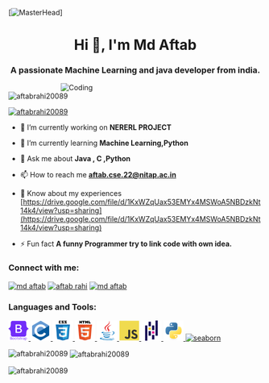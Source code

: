 [![MasterHead](https://tse3.mm.bing.net/th?id=OIP.ZG06ZTg5dJOPeNZS74-YCwHaEK&pid=Api&P=0&h=180)]
<h1 align="center">Hi 👋, I'm Md Aftab</h1>
<h3 align="center">A passionate Machine Learning and java developer from india.</h3>
<img align="right" alt="Coding" width="400" src="https://cdn.dribbble.com/users/1162077/screenshots/3848914/programmer.gif">
<p align="left"> <img src="https://komarev.com/ghpvc/?username=aftabrahi20089&label=Profile%20views&color=0e75b6&style=flat" alt="aftabrahi20089" /> </p>

<p align="left"> <a href="https://github.com/ryo-ma/github-profile-trophy"><img src="https://github-profile-trophy.vercel.app/?username=aftabrahi20089" alt="aftabrahi20089" /></a> </p>

- 🔭 I’m currently working on **NERERL PROJECT**

- 🌱 I’m currently learning **Machine Learning,Python**

- 💬 Ask me about **Java , C ,Python**

- 📫 How to reach me **aftab.cse.22@nitap.ac.in**

- 📄 Know about my experiences [https://drive.google.com/file/d/1KxWZqUax53EMYx4MSWoA5NBDzkNt14k4/view?usp=sharing](https://drive.google.com/file/d/1KxWZqUax53EMYx4MSWoA5NBDzkNt14k4/view?usp=sharing)

- ⚡ Fun fact **A funny Programmer try to link code with own idea.**

<h3 align="left">Connect with me:</h3>
<p align="left">
<a href="https://linkedin.com/in/md aftab" target="blank"><img align="center" src="https://raw.githubusercontent.com/rahuldkjain/github-profile-readme-generator/master/src/images/icons/Social/linked-in-alt.svg" alt="md aftab" height="30" width="40" /></a>
<a href="https://fb.com/aftab rahi" target="blank"><img align="center" src="https://raw.githubusercontent.com/rahuldkjain/github-profile-readme-generator/master/src/images/icons/Social/facebook.svg" alt="aftab rahi" height="30" width="40" /></a>
<a href="https://www.leetcode.com/md aftab" target="blank"><img align="center" src="https://raw.githubusercontent.com/rahuldkjain/github-profile-readme-generator/master/src/images/icons/Social/leet-code.svg" alt="md aftab" height="30" width="40" /></a>
</p>

<h3 align="left">Languages and Tools:</h3>
<p align="left"> <a href="https://getbootstrap.com" target="_blank" rel="noreferrer"> <img src="https://raw.githubusercontent.com/devicons/devicon/master/icons/bootstrap/bootstrap-plain-wordmark.svg" alt="bootstrap" width="40" height="40"/> </a> <a href="https://www.cprogramming.com/" target="_blank" rel="noreferrer"> <img src="https://raw.githubusercontent.com/devicons/devicon/master/icons/c/c-original.svg" alt="c" width="40" height="40"/> </a> <a href="https://www.w3schools.com/css/" target="_blank" rel="noreferrer"> <img src="https://raw.githubusercontent.com/devicons/devicon/master/icons/css3/css3-original-wordmark.svg" alt="css3" width="40" height="40"/> </a> <a href="https://www.w3.org/html/" target="_blank" rel="noreferrer"> <img src="https://raw.githubusercontent.com/devicons/devicon/master/icons/html5/html5-original-wordmark.svg" alt="html5" width="40" height="40"/> </a> <a href="https://www.java.com" target="_blank" rel="noreferrer"> <img src="https://raw.githubusercontent.com/devicons/devicon/master/icons/java/java-original.svg" alt="java" width="40" height="40"/> </a> <a href="https://developer.mozilla.org/en-US/docs/Web/JavaScript" target="_blank" rel="noreferrer"> <img src="https://raw.githubusercontent.com/devicons/devicon/master/icons/javascript/javascript-original.svg" alt="javascript" width="40" height="40"/> </a> <a href="https://pandas.pydata.org/" target="_blank" rel="noreferrer"> <img src="https://raw.githubusercontent.com/devicons/devicon/2ae2a900d2f041da66e950e4d48052658d850630/icons/pandas/pandas-original.svg" alt="pandas" width="40" height="40"/> </a> <a href="https://www.python.org" target="_blank" rel="noreferrer"> <img src="https://raw.githubusercontent.com/devicons/devicon/master/icons/python/python-original.svg" alt="python" width="40" height="40"/> </a> <a href="https://seaborn.pydata.org/" target="_blank" rel="noreferrer"> <img src="https://seaborn.pydata.org/_images/logo-mark-lightbg.svg" alt="seaborn" width="40" height="40"/> </a> </p>

<p><img align="left" src="https://github-readme-stats.vercel.app/api/top-langs?username=aftabrahi20089&show_icons=true&locale=en&layout=compact" alt="aftabrahi20089" /></p>

<p>&nbsp;<img align="center" src="https://github-readme-stats.vercel.app/api?username=aftabrahi20089&show_icons=true&locale=en" alt="aftabrahi20089" /></p>

<p><img align="center" src="https://github-readme-streak-stats.herokuapp.com/?user=aftabrahi20089&" alt="aftabrahi20089" /></p>
